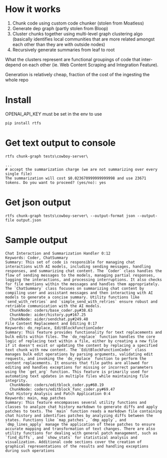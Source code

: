 # How it works
1. Chunk code using custom code chunker (stolen from Moatless)
2. Generate dep graph (partly stolen from Bloop)
3. Cluster chunks together using multi-level graph clustering algo (basically identifies local communities that are more related amongst each other than they are with outside nodes)
4. Recursively generate summaries from leaf to root

What the clusters represent are functional groupings of code that inter-depend on each other (ie. Web Content Scraping and Integration Feature).

Generation is relatively cheap, fraction of the cost of the ingesting the whole repo

# Install

OPENAI_API_KEY must be set in the env to use 
```
pip install rtfs
```

# Get text output to console
```
rtfs chunk-graph tests\cowboy-server\

...
# accept the summarization charge (we are not summarizing over every single file)
The summarization will cost $0.023670999999999998 and use 23671 tokens. Do you want to proceed? (yes/no): yes
```

# Get json output
```
rtfs chunk-graph tests\cowboy-server\ --output-format json --output-file output.json
```

# Sample output
```
Chat Interaction and Summarization Handler 0:12
Keywords: Coder, ChatSummary
Summary: This set of code is responsible for managing chat interactions with AI models, including sending messages, handling responses, and summarizing chat content. The `Coder` class handles the flow of sending messages to the models, managing partial responses, logging the interactions, and processing interruptions. It also checks for file mentions within the messages and handles them appropriately. The `ChatSummary` class focuses on summarizing chat content by compiling user and assistant messages and then interacting with AI models to generate a concise summary. Utility functions like `send_with_retries` and `simple_send_with_retries` ensure robust and retriable communication with the AI models.
  ChunkNode: coders/base_coder.py#38.63
  ChunkNode: aider/history.py#167.25
  ChunkNode: aider/sendchat.py#249.48
File Content Replacement and Editing 0:17
Keywords: do_replace, EditBlockFunctionCoder
Summary: This feature provides functionality for text replacements and bulk edits within files. The `do_replace` function handles the core logic of replacing text within a file, either by creating a new file if it doesn't exist or updating the content by replacing a specified text chunk with new content. The `EditBlockFunctionCoder` class manages bulk edit operations by parsing arguments, validating edit requests, and invoking the `do_replace` function to perform the content replacements. It ensures that file paths are allowed for editing and handles exceptions for missing or incorrect parameters using the `get_arg` function. This feature is primarily used for automating text updates in multiple files while maintaining file integrity.
  ChunkNode: coders/editblock_coder.py#60.19
  ChunkNode: coders/editblock_func_coder.py#69.47
Chat History Analysis and Patch Application 0:4
Keywords: main, map_patches
Summary: This feature encompasses several utility functions and classes to analyze chat history markdown to generate diffs and apply patches to texts. The `main` function reads a markdown file containing chat history and identifies patches by analyzing diffs between the states. Functions like `map_patches`, `dmp_apply`, and `dmp_lines_apply` manage the application of these patches to ensure accurate mapping and transformation of text changes. There are also utility functions for dealing with general patch management, such as `find_diffs`, and `show_stats` for statistical analysis and visualization. Additional code sections cover the creation of graphical representations of the results and handling exceptions during such operations
```
